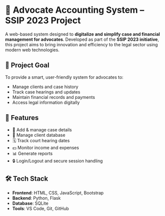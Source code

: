# 🚜 Advocate Accounting System – SSIP 2023 Project

A web-based system designed to **digitalize and simplify case and financial management for advocates**. Developed as part of the **SSIP 2023 initiative**, this project aims to bring innovation and efficiency to the legal sector using modern web technologies.

## 🎯 Project Goal

To provide a smart, user-friendly system for advocates to:
- Manage clients and case history
- Track case hearings and updates
- Maintain financial records and payments
- Access legal information digitally

## 🔧 Features

- 📁 Add & manage case details
- 👥 Manage client database
- 🗓️ Track court hearing dates
- 💵 Monitor income and expenses
- 📊 Generate reports
- 🔒 Login/Logout and secure session handling

## 🛠️ Tech Stack

- **Frontend**: HTML, CSS, JavaScript, Bootstrap
- **Backend**: Python, Flask
- **Database**: SQLite
- **Tools**: VS Code, Git, GitHub
